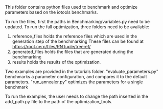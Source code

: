This folder contains python files used to benchmark and optimize parameters based on the iotools benchmarks.

To run the files, first the paths in Benchmarking/variables.py need to be updated. 
To run the full optimization, three folders need to be available:
1. reference_files holds the reference files which are used in the generation step of the benchmarking
    These files can be found at https://root.cern/files/RNTuple/treeref/
2. generated_files holds the files that are generated during the benchmarking
3. results holds the results of the optimization. 

Two examples are provided in the tutorials folder. 
"evaluate_parameters.py" benchmarks a parameter configuration, and compares it to the default parameters. 
"run_annealer.py" optimizes the parameters for a single benchmark

To run the examples, the user needs to change the path inserted in the add_path.py file to the path 
of the optimization_tools.
